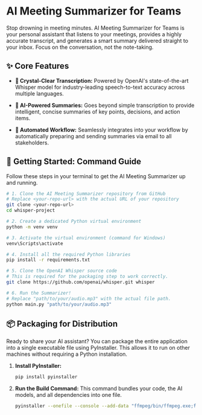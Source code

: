 # AI Meeting Summarizer for Teams

Stop drowning in meeting minutes. AI Meeting Summarizer for Teams is your personal assistant that listens to your meetings, provides a highly accurate transcript, and generates a smart summary delivered straight to your inbox. Focus on the conversation, not the note-taking.

## ✨ Core Features

-   **🎤 Crystal-Clear Transcription:** Powered by OpenAI's state-of-the-art Whisper model for industry-leading speech-to-text accuracy across multiple languages.

-   **🧠 AI-Powered Summaries:** Goes beyond simple transcription to provide intelligent, concise summaries of key points, decisions, and action items.

-   **📧 Automated Workflow:** Seamlessly integrates into your workflow by automatically preparing and sending summaries via email to all stakeholders.

## 🚀 Getting Started: Command Guide

Follow these steps in your terminal to get the AI Meeting Summarizer up and running.

```bash
# 1. Clone the AI Meeting Summarizer repository from GitHub
# Replace <your-repo-url> with the actual URL of your repository
git clone <your-repo-url>
cd whisper-project

# 2. Create a dedicated Python virtual environment
python -m venv venv

# 3. Activate the virtual environment (command for Windows)
venv\Scripts\activate

# 4. Install all the required Python libraries
pip install -r requirements.txt

# 5. Clone the OpenAI Whisper source code
# This is required for the packaging step to work correctly.
git clone https://github.com/openai/whisper.git whisper

# 6. Run the Summarizer!
# Replace "path/to/your/audio.mp3" with the actual file path.
python main.py "path/to/your/audio.mp3"
```

## 📦 Packaging for Distribution

Ready to share your AI assistant? You can package the entire application into a single executable file using PyInstaller. This allows it to run on other machines without requiring a Python installation.

1.  **Install PyInstaller:**
    ```bash
    pip install pyinstaller
    ```

2.  **Run the Build Command:**
    This command bundles your code, the AI models, and all dependencies into one file.
    ```bash
    pyinstaller --onefile --console --add-data "ffmpeg/bin/ffmpeg.exe;ffmpeg/bin" --collect-all whisper --collect-all torch --name transcribe_ap main.py
    ```